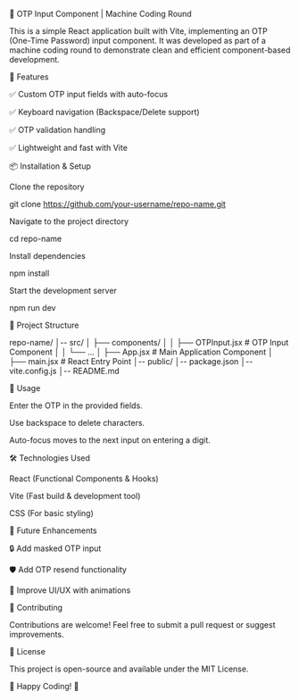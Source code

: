 🔢 OTP Input Component | Machine Coding Round

This is a simple React application built with Vite, implementing an OTP (One-Time Password) input component. It was developed as part of a machine coding round to demonstrate clean and efficient component-based development.

🚀 Features

✅ Custom OTP input fields with auto-focus

✅ Keyboard navigation (Backspace/Delete support)

✅ OTP validation handling

✅ Lightweight and fast with Vite

📦 Installation & Setup

Clone the repository

git clone https://github.com/your-username/repo-name.git

Navigate to the project directory

cd repo-name

Install dependencies

npm install

Start the development server

npm run dev

📂 Project Structure

repo-name/
│-- src/
│   ├── components/
│   │   ├── OTPInput.jsx  # OTP Input Component
│   │   └── ...
│   ├── App.jsx           # Main Application Component
│   ├── main.jsx          # React Entry Point
│-- public/
│-- package.json
│-- vite.config.js
│-- README.md

📜 Usage

Enter the OTP in the provided fields.

Use backspace to delete characters.

Auto-focus moves to the next input on entering a digit.

🛠️ Technologies Used

React (Functional Components & Hooks)

Vite (Fast build & development tool)

CSS (For basic styling)

📌 Future Enhancements

🔒 Add masked OTP input

🛡️ Add OTP resend functionality

🎨 Improve UI/UX with animations

🤝 Contributing

Contributions are welcome! Feel free to submit a pull request or suggest improvements.

📜 License

This project is open-source and available under the MIT License.

🚀 Happy Coding! 🎉


